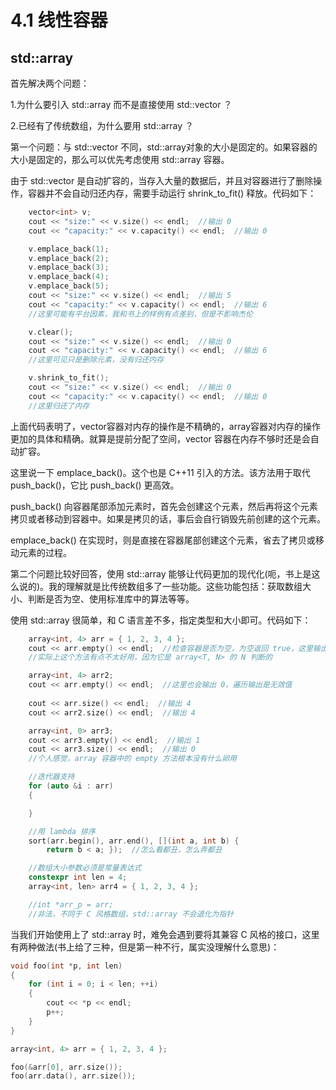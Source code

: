 # 4.1 线性容器

## std::array

首先解决两个问题：

1.为什么要引入 std::array 而不是直接使用 std::vector ？

2.已经有了传统数组，为什么要用 std::array ？

第一个问题：与 std::vector 不同，std::array对象的大小是固定的。如果容器的大小是固定的，那么可以优先考虑使用 std::array 容器。

由于 std::vector 是自动扩容的，当存入大量的数据后，并且对容器进行了删除操作，容器并不会自动归还内存，需要手动运行 shrink_to_fit() 释放。代码如下：

```C++
    vector<int> v;
    cout << "size:" << v.size() << endl;  //输出 0
    cout << "capacity:" << v.capacity() << endl;  //输出 0

    v.emplace_back(1);
    v.emplace_back(2);
    v.emplace_back(3);
    v.emplace_back(4);
    v.emplace_back(5);
    cout << "size:" << v.size() << endl;  //输出 5
    cout << "capacity:" << v.capacity() << endl;  //输出 6
    //这里可能有平台因素，我和书上的样例有点差别，但是不影响杰伦

    v.clear();
    cout << "size:" << v.size() << endl;  //输出 0
    cout << "capacity:" << v.capacity() << endl;  //输出 6
    //这里可见只是删除元素，没有归还内存

    v.shrink_to_fit();
    cout << "size:" << v.size() << endl;  //输出 0
    cout << "capacity:" << v.capacity() << endl;  //输出 0
    //这里归还了内存
```

上面代码表明了，vector容器对内存的操作是不精确的，array容器对内存的操作更加的具体和精确。就算是提前分配了空间，vector 容器在内存不够时还是会自动扩容。

这里说一下 emplace_back()。这个也是 C++11 引入的方法。该方法用于取代 push_back()，它比 push_back() 更高效。

push_back() 向容器尾部添加元素时，首先会创建这个元素，然后再将这个元素拷贝或者移动到容器中。如果是拷贝的话，事后会自行销毁先前创建的这个元素。

emplace_back() 在实现时，则是直接在容器尾部创建这个元素，省去了拷贝或移动元素的过程。

第二个问题比较好回答，使用 std::array 能够让代码更加的现代化(呃，书上是这么说的)。我的理解就是比传统数组多了一些功能。这些功能包括：获取数组大小、判断是否为空、使用标准库中的算法等等。

使用 std::array 很简单，和 C 语言差不多，指定类型和大小即可。代码如下：

```C++
    array<int, 4> arr = { 1, 2, 3, 4 };
    cout << arr.empty() << endl;  //检查容器是否为空，为空返回 true，这里输出 0
    //实际上这个方法有点不太好用，因为它是 array<T, N> 的 N 判断的

    array<int, 4> arr2;
    cout << arr.empty() << endl;  //这里也会输出 0，遍历输出是无效值
    
    cout << arr.size() << endl;  //输出 4
    cout << arr2.size() << endl;  //输出 4

    array<int, 0> arr3;
    cout << arr3.empty() << endl;  //输出 1
    cout << arr3.size() << endl;  //输出 0
    //个人感觉，array 容器中的 empty 方法根本没有什么卵用

    //迭代器支持
    for (auto &i : arr)
    {

    }

    //用 lambda 排序
    sort(arr.begin(), arr.end(), [](int a, int b) {
        return b < a; });  //怎么看都丑，怎么弄都丑

    //数组大小参数必须是常量表达式
    constexpr int len = 4;
    array<int, len> arr4 = { 1, 2, 3, 4 };

    //int *arr_p = arr;
    //非法，不同于 C 风格数组，std::array 不会退化为指针
```

当我们开始使用上了 std::array 时，难免会遇到要将其兼容 C 风格的接口，这里有两种做法(书上给了三种，但是第一种不行，属实没理解什么意思)：

```C++
void foo(int *p, int len)
{
    for (int i = 0; i < len; ++i)
    {
        cout << *p << endl;
        p++;
    }
}

array<int, 4> arr = { 1, 2, 3, 4 };

foo(&arr[0], arr.size());
foo(arr.data(), arr.size());
```
